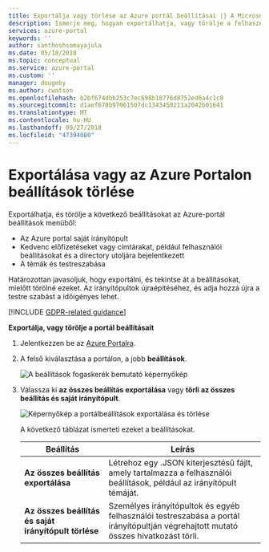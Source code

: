 ```yaml
---
title: Exportálja vagy törlése az Azure portál beállításai |} A Microsoft Docs
description: Ismerje meg, hogyan exportálhatja, vagy törölje a felhasználói beállításokat, privát irányítópultok és testreszabása az Azure Portalon.
services: azure-portal
keywords: ''
author: santhoshsomayajula
ms.date: 05/18/2018
ms.topic: conceptual
ms.service: azure-portal
ms.custom: ''
manager: dougeby
ms.author: cwatson
ms.openlocfilehash: b2bf674dbb253c7ec698b18776d8752ed6a4c1c8
ms.sourcegitcommit: d1aef670b97061507dc1343450211a2042b01641
ms.translationtype: MT
ms.contentlocale: hu-HU
ms.lasthandoff: 09/27/2018
ms.locfileid: "47394080"
---
```

# <a name="export-or-delete-settings-in-the-azure-portal"></a>Exportálása vagy az Azure Portalon beállítások törlése
Exportálhatja, és törölje a következő beállításokat az Azure-portál beállítások menüből:
* Az Azure portal saját irányítópult
* Kedvenc előfizetéseket vagy címtárakat, például felhasználói beállításokat és a directory utoljára bejelentkezett
* A témák és testreszabása

Határozottan javasoljuk, hogy exportálni, és tekintse át a beállításokat, mielőtt törölné ezeket. Az irányítópultok újraépítéséhez, és adja hozzá újra a testre szabást a időigényes lehet.

[!INCLUDE [GDPR-related guidance](../../includes/gdpr-intro-sentence.md)]

**Exportálja, vagy törölje a portál beállításait**

1. Jelentkezzen be az [Azure Portalra](http://portal.azure.com).
2. A felső kiválasztása a portálon, a jobb **beállítások**.

    ![A beállítások fogaskerék bemutató képernyőkép](media/azure-portal-export-delete-settings/azure-portal-settings-icon.png)
3. Válassza ki **az összes beállítás exportálása** vagy **törli az összes beállítás és saját irányítópult**.

    ![Képernyőkép a portálbeállítások exportálása és törlése](media/azure-portal-export-delete-settings/azure-portal-export-delete-settings.png)

      A következő táblázat ismerteti ezeket a beállításokat. 

      | Beállítás | Leírás |
      | --- | --- |
      | **Az összes beállítás exportálása** | Létrehoz egy .JSON kiterjesztésű fájlt, amely tartalmazza a felhasználói beállítások, például az irányítópult témáját.|
      | **Az összes beállítás és saját irányítópult törlése** | Személyes irányítópultok és egyéb felhasználói testreszabása a portál irányítópultján végrehajtott mutató összes hivatkozást törli. |



